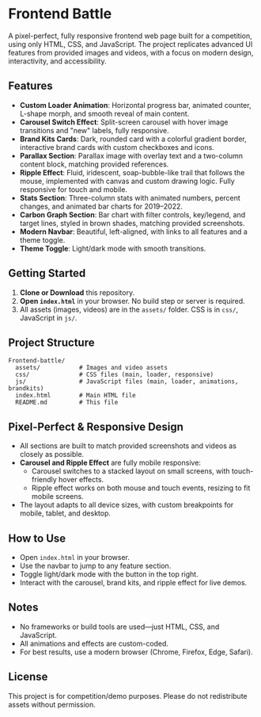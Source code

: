 # Frontend Battle

A pixel-perfect, fully responsive frontend web page built for a competition, using only HTML, CSS, and JavaScript. The project replicates advanced UI features from provided images and videos, with a focus on modern design, interactivity, and accessibility.

## Features

- **Custom Loader Animation**: Horizontal progress bar, animated counter, L-shape morph, and smooth reveal of main content.
- **Carousel Switch Effect**: Split-screen carousel with hover image transitions and "new" labels, fully responsive.
- **Brand Kits Cards**: Dark, rounded card with a colorful gradient border, interactive brand cards with custom checkboxes and icons.
- **Parallax Section**: Parallax image with overlay text and a two-column content block, matching provided references.
- **Ripple Effect**: Fluid, iridescent, soap-bubble-like trail that follows the mouse, implemented with canvas and custom drawing logic. Fully responsive for touch and mobile.
- **Stats Section**: Three-column stats with animated numbers, percent changes, and animated bar charts for 2019–2022.
- **Carbon Graph Section**: Bar chart with filter controls, key/legend, and target lines, styled in brown shades, matching provided screenshots.
- **Modern Navbar**: Beautiful, left-aligned, with links to all features and a theme toggle.
- **Theme Toggle**: Light/dark mode with smooth transitions.

## Getting Started

1. **Clone or Download** this repository.
2. **Open `index.html`** in your browser. No build step or server is required.
3. All assets (images, videos) are in the `assets/` folder. CSS is in `css/`, JavaScript in `js/`.

## Project Structure

```
Frontend-battle/
  assets/           # Images and video assets
  css/              # CSS files (main, loader, responsive)
  js/               # JavaScript files (main, loader, animations, brandkits)
  index.html        # Main HTML file
  README.md         # This file
```

## Pixel-Perfect & Responsive Design
- All sections are built to match provided screenshots and videos as closely as possible.
- **Carousel and Ripple Effect** are fully mobile responsive:
  - Carousel switches to a stacked layout on small screens, with touch-friendly hover effects.
  - Ripple effect works on both mouse and touch events, resizing to fit mobile screens.
- The layout adapts to all device sizes, with custom breakpoints for mobile, tablet, and desktop.

## How to Use
- Open `index.html` in your browser.
- Use the navbar to jump to any feature section.
- Toggle light/dark mode with the button in the top right.
- Interact with the carousel, brand kits, and ripple effect for live demos.

## Notes
- No frameworks or build tools are used—just HTML, CSS, and JavaScript.
- All animations and effects are custom-coded.
- For best results, use a modern browser (Chrome, Firefox, Edge, Safari).

## License
This project is for competition/demo purposes. Please do not redistribute assets without permission. 